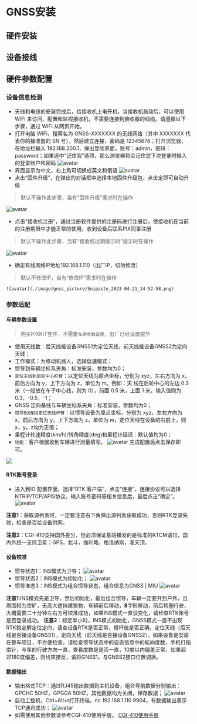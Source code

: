 # GNSS安装
## 硬件安装
## 设备接线

## 硬件参数配置
### 设备信息检测
- 天线和电缆的安装完成后，给接收机上电开机，当接收机启动后，可以使用 WiFi 来访问、配置和监视接收机，不需要连接到接收器的线缆。请遵循以下步骤，通过 WiFi 从网页开始。
- 打开电脑 WiFi，搜索名为 GNSS-XXXXXXX 的无线网络（其中 XXXXXXX 代表你的接收器的 SN 号），然后建立连接，密码是 12345678；打开浏览器，在地址栏输入 192.168.200.1，弹出登陆界面，账号：admin，密码：password；如果选中“记住我”选项，那么浏览器将会记住您下次登录时输入的登录账户和密码
   ![avatar](./image/gnss_picture/1.png)
- 界面显示为中文，右上角可切换成英文和俄语
   ![avatar](./image/gnss_picture/Snipaste_2023-04-21_13-59-12.png)
- 点击“固件升级”，在弹出的对话框中选择本地固件升级包，点击定即可自动升级

> 默认不操作此步骤，当有“固件升级”需求时在操作

   ![avatar](./image/gnss_picture/Snipaste_2023-04-21_14-25-40.png)
- 点击“接收机注册”，通过注册软件提供的注册码进行注册后，使接收机在当前的注册期限中才能正常的使用，收到设备后联系PIX同事注册 

> 默认不操作此步骤，当有“接收机过期提示时”提示时在操作

   ![avatar](./image/gnss_picture/Snipaste_2023-04-21_14-50-59.png)
- 确定有线网络IP地址192.168.1.110（出厂IP，切勿修改）

> 默认不修改IP，当有“修改IP”需求时在操作

    ![avatar](./image/gnss_picture/Snipaste_2023-04-21_14-52-58.png)

### 参数适配
#### 车辆参数设置

> 购买PIXKIT套件，不需要`车辆参数设置`，出厂已经设置完毕

- 使用天线数：后天线接设备GNSS1为定位天线，前天线接设备GNSS2为定向天线；
- 工作模式：为移动机器人，选择低速模式；
- 惯导到车辆坐标系夹角：标准安装，参数均为0；
- `定位天线到后轮中心杆臂`：以定位天线为原点坐标，分别为 xyz，左右方向为 x，前后方向为 y，上下方向为 z，单位为 m。例如：天
线在后轮中心的左边 0.3 米（一般放在车子中心线，则为 0），前面 0.5 米，上面 1 米，输入值则为 0.3，-0.5，-1；
- GNSS 定向基线与车辆坐标系夹角：标准安装，参数均为0；
- `惯导到GNSS定位天线杆臂`：以惯导设备为原点坐标，分别为 xyz，左右方向为 x，前后方向为 y，上下方向为 z，单位为 m，定位天线在设备的右前上，则x，y，z均为正值；
- 里程计轮速精度(km/h)/转角精度(deg)和里程计延迟：默认值均为0；
- `轮距`：客户根据收到车辆进行测量填写。
    ![avatar](./image/gnss_picture/Snipaste_2023-04-21_17-09-07.png)
完成配置后点击保存即可。

![](./image/gnss_picture/parameter.jpg)


#### RTK账号登录

- 进入到IO 配置界面，选择“RTK 客户端”，点击“连接”，连接协议可以选择 NTRIP/TCP/APIS协议，输入账号密码等相关信息后，最后点击“确定”。
    ![avatar](./image/gnss_picture/Snipaste_2023-04-21_17-15-11.png)

**注意1**：获取源列表时，一定要注意右下角弹出源列表获取成功，否则RTK登录失败，检查是否给设备供网。

**注意2**：CGI-410支持国外差分，但必须保证基站播发的是标准的RTCM语句，国内外统一支持卫星：GPS，北斗，伽利略，格洛纳斯，准天顶。

#### 设备校准
- 惯导状态1：INS模式为卫导；
    ![avatar](./image/gnss_picture/Snipaste_2023-04-21_17-36-06.png)
- 惯导状态2：INS模式为初始化；
    ![avatar](./image/gnss_picture/Snipaste_2023-04-21_17-36-52.png)
- 惯导准态3：INS模式为组合惯导状态，组合信息为GNSS | MIU
    ![avatar](./image/gnss_picture/Snipaste_2023-04-21_17-37-29.png)

**注意1**:INS模式先是卫导，然后初始化，最后组合惯导，车辆一定要开到户外，且周围较为空旷，无高大遮挡建筑物，车辆前后移动，**8**字形移动，前后转圈行驶，大概需要二十分钟左右方可校准成功，如果INS模式一直没变化，请检查RTK账号是否登录成功。
**注意2**：标定半小时，INS模式初始化，GNSS模式一直不出现RTK稳定解定位定向，请查设备RTK是否正常，臂杆值是否正确，定位天线（后天线是否接设备GNSS1），定向天线（前天线是否接设备GNSS2）。如果设备是安装在整车项目，不方便检查，请检查惯导状态中的姿态信息中的航向度数，手机打指南针，与车的行驶方向一直，查看度数是是否一直，10度以内偏差正常，如果超过180度偏差，则线束接反，请将GNSS1，与GNSS2接口位置调换。

#### 数据输出
- 输出格式TCP：通过RJ45输出数据到主机设备，组合导航数据分别输出：GPCHC 50HZ，GPGGA 50HZ，其他数据均为关闭，保存数据；
    ![avatar](./image/gnss_picture/Snipaste_2023-04-21_18-09-17.png)
- 启动工控机，Ctrl+Alt+t打开终端，nc 192.168.1.110 9904，有数据输出表示TCP通讯成功；
    ![avatar](./image/gnss_picture/Snipaste_2023-04-23_14-20-52.png)
- 如需使用其他参数请参考CGI-410使用手册。
    [CGI-410使用手册](./image/CGI-410.pdf)

